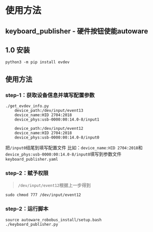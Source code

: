 # 使用方法

## keyboard_publisher - 硬件按钮使能autoware

## 1.0 安装
```shell
python3 -m pip install evdev

```

## 使用方法
### step-1：获取设备信息并填写配置参数
```shell
./get_evdev_info.py 
    device_path:/dev/input/event13
    device_name:HID 2704:2018
    device_phys:usb-0000:00:14.0-8/input1

    device_path:/dev/input/event12
    device_name:HID 2704:2018
    device_phys:usb-0000:00:14.0-8/input0
```
把`/input0`结尾到填写配置文件
比如：`device_name:HID 2704:2018`和`device_phys:usb-0000:00:14.0-8/input0`填写到参数文件`keyboard_publisher.yaml`

### step-2：赋予权限
> `/dev/input/event12`根据上一步得到

```shell
sudo chmod 777 /dev/input/event12
```

### step-2：运行脚本
```shell
source autoware_robobus_install/setup.bash
./keyboard_publisher.py
```